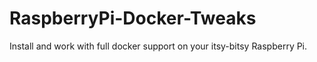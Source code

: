 # RaspberryPi-Docker-Tweaks
Install and work with full docker support on your itsy-bitsy Raspberry Pi.
